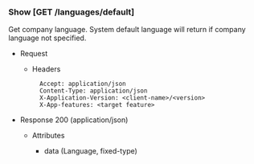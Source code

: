 ### Show [GET /languages/default]

Get company language. System default language will return if company language not specified.

+ Request
    + Headers

            Accept: application/json
            Content-Type: application/json
            X-Application-Version: <client-name>/<version>
            X-App-features: <target feature>

+ Response 200 (application/json)

    + Attributes
    
        + data (Language, fixed-type)

<!-- include(../error_responses.md) -->
